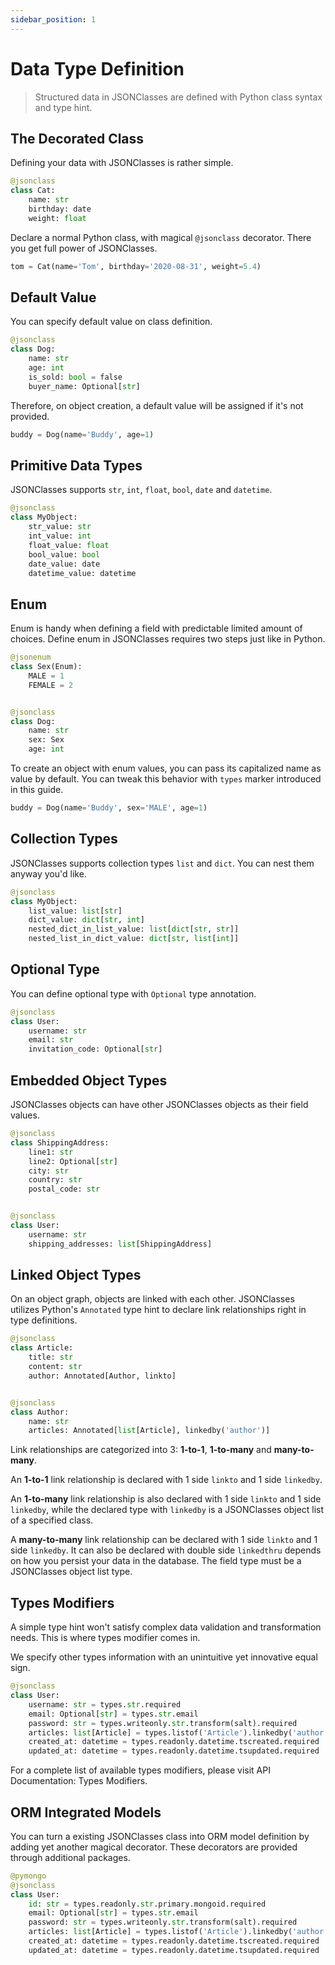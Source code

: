 ```yaml
---
sidebar_position: 1
---
```


# Data Type Definition

> Structured data in JSONClasses are defined with Python class syntax and type hint.

## The Decorated Class

Defining your data with JSONClasses is rather simple.
```python
@jsonclass
class Cat:
    name: str
    birthday: date
    weight: float
```
Declare a normal Python class, with magical `@jsonclass` decorator. There you get full power of JSONClasses.
```python
tom = Cat(name='Tom', birthday='2020-08-31', weight=5.4)
```

## Default Value

You can specify default value on class definition.
```python
@jsonclass
class Dog:
    name: str
    age: int
    is_sold: bool = false
    buyer_name: Optional[str]
```
Therefore, on object creation, a default value will be assigned if it's not provided.
```python
buddy = Dog(name='Buddy', age=1)
```

## Primitive Data Types

JSONClasses supports `str`, `int`, `float`, `bool`, `date` and `datetime`.
```python
@jsonclass
class MyObject:
    str_value: str
    int_value: int
    float_value: float
    bool_value: bool
    date_value: date
    datetime_value: datetime
```

## Enum

Enum is handy when defining a field with predictable limited amount of choices. Define enum in JSONClasses requires two steps just like in Python.
```python
@jsonenum
class Sex(Enum):
    MALE = 1
    FEMALE = 2


@jsonclass
class Dog:
    name: str
    sex: Sex
    age: int
```
To create an object with enum values, you can pass its capitalized name as value by default. You can tweak this behavior with `types` marker introduced in this guide.
```python
buddy = Dog(name='Buddy', sex='MALE', age=1)
```

## Collection Types

JSONClasses supports collection types `list` and `dict`. You can nest them anyway you'd like.
```python
@jsonclass
class MyObject:
    list_value: list[str]
    dict_value: dict[str, int]
    nested_dict_in_list_value: list[dict[str, str]]
    nested_list_in_dict_value: dict[str, list[int]]
```

## Optional Type
You can define optional type with `Optional` type annotation.
```python
@jsonclass
class User:
    username: str
    email: str
    invitation_code: Optional[str]
```

## Embedded Object Types

JSONClasses objects can have other JSONClasses objects as their field values.
```python
@jsonclass
class ShippingAddress:
    line1: str
    line2: Optional[str]
    city: str
    country: str
    postal_code: str


@jsonclass
class User:
    username: str
    shipping_addresses: list[ShippingAddress]

```

## Linked Object Types

On an object graph, objects are linked with each other. JSONClasses utilizes Python's `Annotated` type hint to declare link relationships right in type definitions.
```python
@jsonclass
class Article:
    title: str
    content: str
    author: Annotated[Author, linkto]


@jsonclass
class Author:
    name: str
    articles: Annotated[list[Article], linkedby('author')]
```

Link relationships are categorized into 3: **1-to-1**, **1-to-many** and **many-to-many**.

An **1-to-1** link relationship is declared with 1 side `linkto` and 1 side `linkedby`.

An **1-to-many** link relationship is also declared with 1 side `linkto` and 1 side `linkedby`, while the declared type with `linkedby` is a JSONClasses object list of a specified class.

A **many-to-many** link relationship can be declared with 1 side `linkto` and 1 side `linkedby`. It can also be declared with double side `linkedthru` depends on how you persist your data in the database. The field type must be a JSONClasses object list type.

## Types Modifiers

A simple type hint won't satisfy complex data validation and transformation needs. This is where types modifier comes in.

We specify other types information with an unintuitive yet innovative equal sign.
```python
@jsonclass
class User:
    username: str = types.str.required
    email: Optional[str] = types.str.email
    password: str = types.writeonly.str.transform(salt).required
    articles: list[Article] = types.listof('Article').linkedby('author').required
    created_at: datetime = types.readonly.datetime.tscreated.required
    updated_at: datetime = types.readonly.datetime.tsupdated.required
```
For a complete list of available types modifiers, please visit API Documentation: Types Modifiers.

## ORM Integrated Models

You can turn a existing JSONClasses class into ORM model definition by adding yet another magical decorator. These decorators are provided through additional packages.
```python
@pymongo
@jsonclass
class User:
    id: str = types.readonly.str.primary.mongoid.required
    email: Optional[str] = types.str.email
    password: str = types.writeonly.str.transform(salt).required
    articles: list[Article] = types.listof('Article').linkedby('author').required
    created_at: datetime = types.readonly.datetime.tscreated.required
    updated_at: datetime = types.readonly.datetime.tsupdated.required
```
